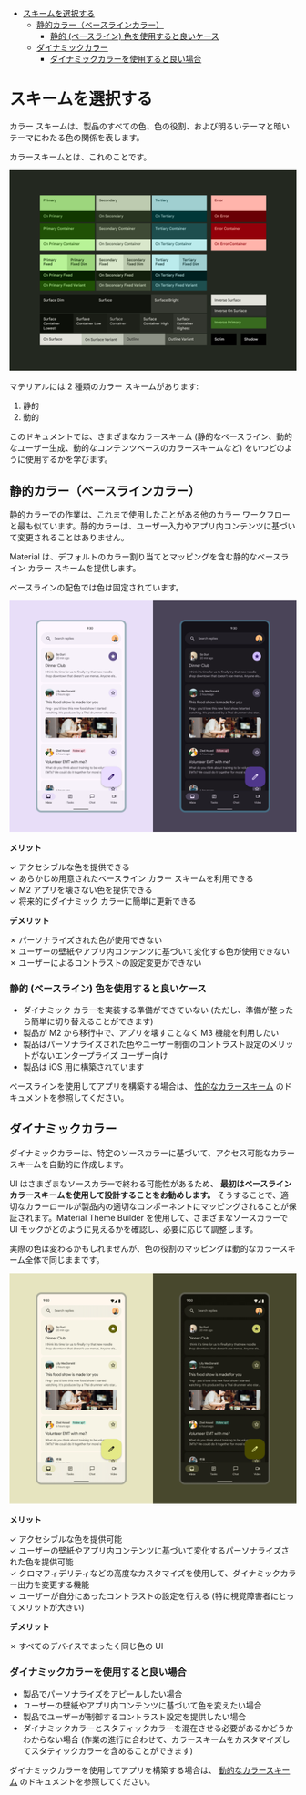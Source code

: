 - [スキームを選択する](#スキームを選択する)
  - [静的カラー（ベースラインカラー）](#静的カラーベースラインカラー)
    - [静的 (ベースライン) 色を使用すると良いケース](#静的-ベースライン-色を使用すると良いケース)
  - [ダイナミックカラー](#ダイナミックカラー)
    - [ダイナミックカラーを使用すると良い場合](#ダイナミックカラーを使用すると良い場合)


# スキームを選択する

カラー スキームは、製品のすべての色、色の役割、および明るいテーマと暗いテーマにわたる色の関係を表します。

カラースキームとは、これのことです。

<img src="../画像/color-roles-dark-theme.png" width="600">

マテリアルには 2 種類のカラー スキームがあります:

1. 静的
2. 動的

このドキュメントでは、さまざまなカラースキーム (静的なベースライン、動的なユーザー生成、動的なコンテンツベースのカラースキームなど) をいつどのように使用するかを学びます。


## 静的カラー（ベースラインカラー）

静的カラーでの作業は、これまで使用したことがある他のカラー ワークフローと最も似ています。静的カラーは、ユーザー入力やアプリ内コンテンツに基づいて変更されることはありません。

Material は、デフォルトのカラー割り当てとマッピングを含む静的なベースライン カラー スキームを提供します。

ベースラインの配色では色は固定されています。

<img src="./画像/baseline.png" width="600">

**メリット**

✓ アクセシブルな色を提供できる  
✓ あらかじめ用意されたベースライン カラー スキームを利用できる  
✓ M2 アプリを壊さない色を提供できる  
✓ 将来的にダイナミック カラーに簡単に更新できる  

**デメリット**

✗ パーソナライズされた色が使用できない  
✗ ユーザーの壁紙やアプリ内コンテンツに基づいて変化する色が使用できない  
✗ ユーザーによるコントラストの設定変更ができない  


### 静的 (ベースライン) 色を使用すると良いケース

- ダイナミック カラーを実装する準備ができていない (ただし、準備が整ったら簡単に切り替えることができます)
- 製品が M2 から移行中で、アプリを壊すことなく M3 機能を利用したい
- 製品はパーソナライズされた色やユーザー制御のコントラスト設定のメリットがないエンタープライズ ユーザー向け
- 製品は iOS 用に構築されています

ベースラインを使用してアプリを構築する場合は、 [
性的なカラースキーム](https://m3.material.io/m3/pages/static/baseline) のドキュメントを参照してください。


## ダイナミックカラー

ダイナミックカラーは、特定のソースカラーに基づいて、アクセス可能なカラースキームを自動的に作成します。

UI はさまざまなソースカラーで終わる可能性があるため、 **最初はベースラインカラースキームを使用して設計することをお勧めします。** そうすることで、適切なカラーロールが製品内の適切なコンポーネントにマッピングされることが保証されます。Material Theme Builder を使用して、さまざまなソースカラーで UI モックがどのように見えるかを確認し、必要に応じて調整します。

実際の色は変わるかもしれませんが、色の役割のマッピングは動的なカラースキーム全体で同じままです。

<img src="./画像/dynamic-color.gif" width="600">

**メリット**

✓ アクセシブルな色を提供可能  
✓ ユーザーの壁紙やアプリ内コンテンツに基づいて変化するパーソナライズされた色を提供可能  
✓ クロマフィデリティなどの高度なカスタマイズを使用して、ダイナミックカラー出力を変更する機能  
✓ ユーザーが自分にあったコントラストの設定を行える (特に視覚障害者にとってメリットが大きい)

**デメリット**

✗ すべてのデバイスでまったく同じ色の UI


### ダイナミックカラーを使用すると良い場合

- 製品でパーソナライズをアピールしたい場合
- ユーザーの壁紙やアプリ内コンテンツに基づいて色を変えたい場合
- 製品でユーザーが制御するコントラスト設定を提供したい場合
- ダイナミックカラーとスタティックカラーを混在させる必要があるかどうかわからない場合 (作業の進行に合わせて、カラースキームをカスタマイズしてスタティックカラーを含めることができます)

ダイナミックカラーを使用してアプリを構築する場合は、 [動的なカラースキーム](https://m3.material.io/m3/pages/dynamic/choosing-a-source) のドキュメントを参照してください。




